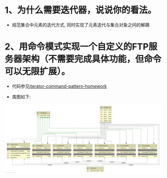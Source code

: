 # 1、为什么需要迭代器，说说你的看法。

* 规范集合中元素的迭代方式, 同时实现了元素迭代与集合对象之间的解耦

# 2、用命令模式实现一个自定义的FTP服务器架构（不需要完成具体功能，但命令可以无限扩展）。

* 代码参见[iterator-command-pattern-homework](./iterator-command-pattern-homework)

* 类图如下:

![](./homeworkMD/ftp.png)
